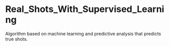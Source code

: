 # Real_Shots_With_Supervised_Learning
Algorithm based on machine learning and predictive analysis that predicts true shots.
